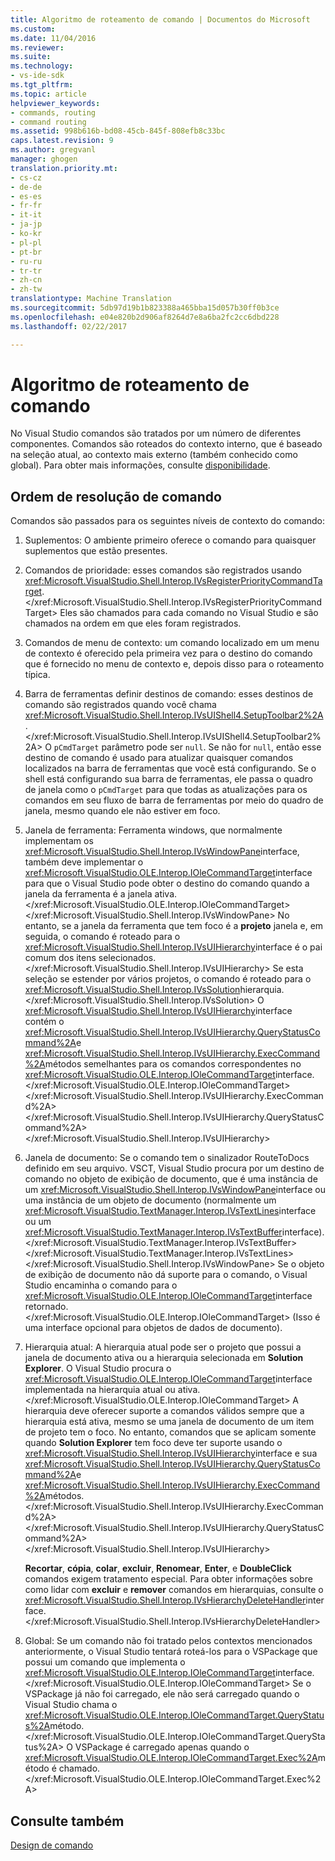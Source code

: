 ```yaml
---
title: Algoritmo de roteamento de comando | Documentos do Microsoft
ms.custom: 
ms.date: 11/04/2016
ms.reviewer: 
ms.suite: 
ms.technology:
- vs-ide-sdk
ms.tgt_pltfrm: 
ms.topic: article
helpviewer_keywords:
- commands, routing
- command routing
ms.assetid: 998b616b-bd08-45cb-845f-808efb8c33bc
caps.latest.revision: 9
ms.author: gregvanl
manager: ghogen
translation.priority.mt:
- cs-cz
- de-de
- es-es
- fr-fr
- it-it
- ja-jp
- ko-kr
- pl-pl
- pt-br
- ru-ru
- tr-tr
- zh-cn
- zh-tw
translationtype: Machine Translation
ms.sourcegitcommit: 5db97d19b1b823388a465bba15d057b30ff0b3ce
ms.openlocfilehash: e04e820b2d906af8264d7e8a6ba2fc2cc6dbd228
ms.lasthandoff: 02/22/2017

---
```

# <a name="command-routing-algorithm"></a>Algoritmo de roteamento de comando
No Visual Studio comandos são tratados por um número de diferentes componentes. Comandos são roteados do contexto interno, que é baseado na seleção atual, ao contexto mais externo (também conhecido como global). Para obter mais informações, consulte [disponibilidade](../../extensibility/internals/command-availability.md).  
  
## <a name="order-of-command-resolution"></a>Ordem de resolução de comando  
 Comandos são passados para os seguintes níveis de contexto do comando:  
  
1.  Suplementos: O ambiente primeiro oferece o comando para quaisquer suplementos que estão presentes.  
  
2.  Comandos de prioridade: esses comandos são registrados usando <xref:Microsoft.VisualStudio.Shell.Interop.IVsRegisterPriorityCommandTarget>.</xref:Microsoft.VisualStudio.Shell.Interop.IVsRegisterPriorityCommandTarget> Eles são chamados para cada comando no Visual Studio e são chamados na ordem em que eles foram registrados.  
  
3.  Comandos de menu de contexto: um comando localizado em um menu de contexto é oferecido pela primeira vez para o destino do comando que é fornecido no menu de contexto e, depois disso para o roteamento típica.  
  
4.  Barra de ferramentas definir destinos de comando: esses destinos de comando são registrados quando você chama <xref:Microsoft.VisualStudio.Shell.Interop.IVsUIShell4.SetupToolbar2%2A>.</xref:Microsoft.VisualStudio.Shell.Interop.IVsUIShell4.SetupToolbar2%2A> O `pCmdTarget` parâmetro pode ser `null`. Se não for `null`, então esse destino de comando é usado para atualizar quaisquer comandos localizados na barra de ferramentas que você está configurando. Se o shell está configurando sua barra de ferramentas, ele passa o quadro de janela como o `pCmdTarget` para que todas as atualizações para os comandos em seu fluxo de barra de ferramentas por meio do quadro de janela, mesmo quando ele não estiver em foco.  
  
5.  Janela de ferramenta: Ferramenta windows, que normalmente implementam os <xref:Microsoft.VisualStudio.Shell.Interop.IVsWindowPane>interface, também deve implementar o <xref:Microsoft.VisualStudio.OLE.Interop.IOleCommandTarget>interface para que o Visual Studio pode obter o destino do comando quando a janela da ferramenta é a janela ativa.</xref:Microsoft.VisualStudio.OLE.Interop.IOleCommandTarget> </xref:Microsoft.VisualStudio.Shell.Interop.IVsWindowPane> No entanto, se a janela da ferramenta que tem foco é a **projeto** janela e, em seguida, o comando é roteado para o <xref:Microsoft.VisualStudio.Shell.Interop.IVsUIHierarchy>interface é o pai comum dos itens selecionados.</xref:Microsoft.VisualStudio.Shell.Interop.IVsUIHierarchy> Se esta seleção se estender por vários projetos, o comando é roteado para o <xref:Microsoft.VisualStudio.Shell.Interop.IVsSolution>hierarquia.</xref:Microsoft.VisualStudio.Shell.Interop.IVsSolution> O <xref:Microsoft.VisualStudio.Shell.Interop.IVsUIHierarchy>interface contém o <xref:Microsoft.VisualStudio.Shell.Interop.IVsUIHierarchy.QueryStatusCommand%2A>e <xref:Microsoft.VisualStudio.Shell.Interop.IVsUIHierarchy.ExecCommand%2A>métodos semelhantes para os comandos correspondentes no <xref:Microsoft.VisualStudio.OLE.Interop.IOleCommandTarget>interface.</xref:Microsoft.VisualStudio.OLE.Interop.IOleCommandTarget> </xref:Microsoft.VisualStudio.Shell.Interop.IVsUIHierarchy.ExecCommand%2A> </xref:Microsoft.VisualStudio.Shell.Interop.IVsUIHierarchy.QueryStatusCommand%2A> </xref:Microsoft.VisualStudio.Shell.Interop.IVsUIHierarchy>  
  
6.  Janela de documento: Se o comando tem o sinalizador RouteToDocs definido em seu arquivo. VSCT, Visual Studio procura por um destino de comando no objeto de exibição de documento, que é uma instância de um <xref:Microsoft.VisualStudio.Shell.Interop.IVsWindowPane>interface ou uma instância de um objeto de documento (normalmente um <xref:Microsoft.VisualStudio.TextManager.Interop.IVsTextLines>interface ou um <xref:Microsoft.VisualStudio.TextManager.Interop.IVsTextBuffer>interface).</xref:Microsoft.VisualStudio.TextManager.Interop.IVsTextBuffer> </xref:Microsoft.VisualStudio.TextManager.Interop.IVsTextLines> </xref:Microsoft.VisualStudio.Shell.Interop.IVsWindowPane> Se o objeto de exibição de documento não dá suporte para o comando, o Visual Studio encaminha o comando para o <xref:Microsoft.VisualStudio.OLE.Interop.IOleCommandTarget>interface retornado.</xref:Microsoft.VisualStudio.OLE.Interop.IOleCommandTarget> (Isso é uma interface opcional para objetos de dados de documento).  
  
7.  Hierarquia atual: A hierarquia atual pode ser o projeto que possui a janela de documento ativa ou a hierarquia selecionada em **Solution Explorer**. O Visual Studio procura o <xref:Microsoft.VisualStudio.OLE.Interop.IOleCommandTarget>interface implementada na hierarquia atual ou ativa.</xref:Microsoft.VisualStudio.OLE.Interop.IOleCommandTarget> A hierarquia deve oferecer suporte a comandos válidos sempre que a hierarquia está ativa, mesmo se uma janela de documento de um item de projeto tem o foco. No entanto, comandos que se aplicam somente quando **Solution Explorer** tem foco deve ter suporte usando o <xref:Microsoft.VisualStudio.Shell.Interop.IVsUIHierarchy>interface e sua <xref:Microsoft.VisualStudio.Shell.Interop.IVsUIHierarchy.QueryStatusCommand%2A>e <xref:Microsoft.VisualStudio.Shell.Interop.IVsUIHierarchy.ExecCommand%2A>métodos.</xref:Microsoft.VisualStudio.Shell.Interop.IVsUIHierarchy.ExecCommand%2A> </xref:Microsoft.VisualStudio.Shell.Interop.IVsUIHierarchy.QueryStatusCommand%2A> </xref:Microsoft.VisualStudio.Shell.Interop.IVsUIHierarchy>  
  
     **Recortar**, **cópia**, **colar**, **excluir**, **Renomear**, **Enter**, e **DoubleClick** comandos exigem tratamento especial. Para obter informações sobre como lidar com **excluir** e **remover** comandos em hierarquias, consulte o <xref:Microsoft.VisualStudio.Shell.Interop.IVsHierarchyDeleteHandler>interface.</xref:Microsoft.VisualStudio.Shell.Interop.IVsHierarchyDeleteHandler>  
  
8.  Global: Se um comando não foi tratado pelos contextos mencionados anteriormente, o Visual Studio tentará roteá-los para o VSPackage que possui um comando que implementa o <xref:Microsoft.VisualStudio.OLE.Interop.IOleCommandTarget>interface.</xref:Microsoft.VisualStudio.OLE.Interop.IOleCommandTarget> Se o VSPackage já não foi carregado, ele não será carregado quando o Visual Studio chama o <xref:Microsoft.VisualStudio.OLE.Interop.IOleCommandTarget.QueryStatus%2A>método.</xref:Microsoft.VisualStudio.OLE.Interop.IOleCommandTarget.QueryStatus%2A> O VSPackage é carregado apenas quando o <xref:Microsoft.VisualStudio.OLE.Interop.IOleCommandTarget.Exec%2A>método é chamado.</xref:Microsoft.VisualStudio.OLE.Interop.IOleCommandTarget.Exec%2A>  
  
## <a name="see-also"></a>Consulte também  
 [Design de comando](../../extensibility/internals/command-design.md)
